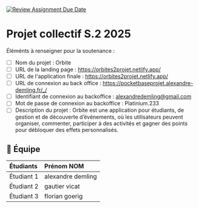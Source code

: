 [![Review Assignment Due Date](https://classroom.github.com/assets/deadline-readme-button-22041afd0340ce965d47ae6ef1cefeee28c7c493a6346c4f15d667ab976d596c.svg)](https://classroom.github.com/a/F_6McqTJ)
# Projet collectif S.2 2025

Éléménts à renseigner pour la soutenance :

- [ ] Nom du projet : Orbite
- [ ] URL de la landing page : https://orbites2projet.netlify.app/
- [ ] URL de l'application finale : https://orbites2projet.netlify.app/
- [ ] URL de connexion au back office : https://pocketbaseprojet.alexandre-demling.fr/_/
- [ ] Identifiant de connexion au backoffice : alexandredemling@gmail.com
- [ ] Mot de passe de connexion au backoffice : Platinium.233
- [ ] Description du projet : Orbite est une application pour étudiants, de gestion et de découverte d’événements, où les utilisateurs peuvent organiser, commenter, participer à des activités et gagner des points pour débloquer des effets personnalisés.

## 🚀 Équipe

| Étudiants    | Prénom NOM  |
| :----------- | :---------- |
| Étudiant 1   | alexandre demling |
| Étudiant 2   | gautier vicat |
| Étudiant 3   | florian goerig |
